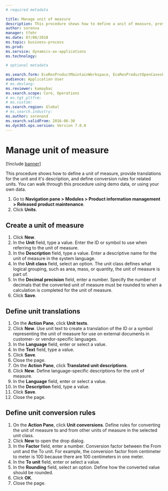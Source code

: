 ```yaml
--- 
# required metadata 
 
title: Manage unit of measure
description: This procedure shows how to define a unit of measure, provide translations for the unit and it's description, and define conversion rules for related units. 
author: sorenva
manager: tfehr 
ms.date: 07/08/2018
ms.topic: business-process 
ms.prod:  
ms.service: dynamics-ax-applications 
ms.technology:  
 
# optional metadata 
 
ms.search.form: EcoResProductMaintainWorkspace, EcoResProductOpenCasesFormPart, UnitOfMeasure, UnitOfMeasureReportingTranslation, UnitOfMeasureTranslation, UnitOfMeasureConversion, UnitOfMeasureConversionEditOrCreate, UnitOfMeasureLookup, UnitOfMeasureCalculator, UnitOfMeasureLookupTest 
audience: Application User 
# ms.devlang:  
ms.reviewer: kamaybac
ms.search.scope: Core, Operations 
# ms.tgt_pltfrm:  
# ms.custom:  
ms.search.region: Global
# ms.search.industry: 
ms.author: sorenand
ms.search.validFrom: 2016-06-30 
ms.dyn365.ops.version: Version 7.0.0 
---
```

# Manage unit of measure

[!include [banner](../../includes/banner.md)]

This procedure shows how to define a unit of measure, provide translations for the unit and it's description, and define conversion rules for related units. You can walk through this procedure using demo data, or using your own data.

1. Go to **Navigation pane > Modules > Product information management > Released product maintenance**.
2. Click **Units**.

## Create a unit of measure
1. Click **New**.
2. In the **Unit** field, type a value. Enter the ID or symbol to use when referring to the unit of measure.  
3. In the **Description** field, type a value. Enter a descriptive name for the unit of measure in the system language.  
4. In the **Unit class** field, select an option. The unit class defines what logical grouping, such as area, mass, or quantity, the unit of measure is part of.  
5. In the **Decimal precision** field, enter a number. Specify the number of decimals that the converted unit of measure must be rounded to when a calculation is completed for the unit of measure.  
6. Click **Save**.

## Define unit translations
1. On the **Action Pane**, click **Unit texts**.
2. Click **New**. Use unit text to create a translation of the ID or a symbol representing the unit of measure for use on external documents in customer- or vendor-specific languages.  
3. In the **Language** field, enter or select a value.
4. In the **Text** field, type a value.
5. Click **Save**.
6. Close the page.
7. On the **Action Pane**, click **Translated unit descriptions**.
8. Click **New**. Define language-specific descriptions for the unit of measure.  
9. In the **Language** field, enter or select a value.
10. In the **Description** field, type a value.
11. Click **Save**.
12. Close the page.

## Define unit conversion rules
1. On the **Action Pane**, click **Unit conversions**. Define rules for converting the unit of measure to and from other units of measure in the selected unit class.  
2. Click **New** to open the drop dialog.
3. In the **Factor** field, enter a number. Conversion factor between the From unit and the To unit. For example, the conversion factor from centimeter to meter is 100 because there are 100 centimeters in one meter.  
4. In the **To unit** field, enter or select a value.
5. In the **Rounding** field, select an option. Define how the converted value should be rounded.  
6. Click **OK**.
7. Close the page.


